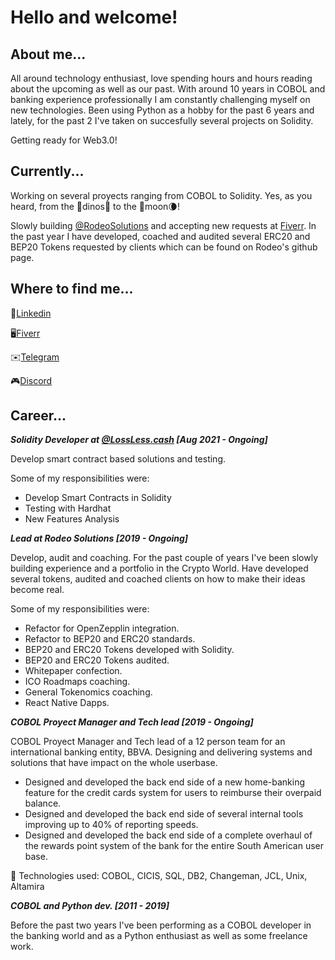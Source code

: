 # Hello and welcome! 

## About me...

All around technology enthusiast, love spending hours and hours reading about the upcoming as well as our past. With around 10 years in COBOL and banking experience professionally I am constantly challenging myself on new technologies. Been using Python as a hobby for the past 6 years and lately, for the past 2 I've taken on succesfully several projects on Solidity.

Getting ready for Web3.0!

## Currently...

Working on several proyects ranging from COBOL to Solidity. Yes, as you heard, from the 🦕dinos🦖 to the 🚀moon🌘!

Slowly building [@RodeoSolutions](https://github.com/RodeoSolutions) and accepting new requests at [Fiverr](https://www.fiverr.com/ignfreire). In the past year I have developed, coached and audited several ERC20 and BEP20 Tokens requested by clients which can be found on Rodeo's github page.

## Where to find me...


💼[Linkedin](https://www.linkedin.com/in/ignacio-freire-531a2051/)

🖥[Fiverr](https://www.fiverr.com/ignfreire)

✉️[Telegram](https://t.me/theRealTakawaka)

🎮[Discord](https://discordapp.com/users/145014000101359616)

## Career...

_**Solidity Developer at [@LossLess.cash](https://github.com/Lossless-Cash) [Aug 2021 - Ongoing]**_

Develop smart contract based solutions and testing.

Some of my responsibilities were:
- Develop Smart Contracts in Solidity
- Testing with Hardhat
- New Features Analysis


_**Lead at Rodeo Solutions                               [2019 - Ongoing]**_

Develop, audit and coaching. For the past couple of years I've been slowly building experience and a portfolio in the Crypto World. Have developed several tokens, audited and coached clients on how to make their ideas become real. 

Some of my responsibilities were:
- Refactor for OpenZepplin integration.
- Refactor to BEP20 and ERC20 standards.
- BEP20 and ERC20 Tokens developed with Solidity.
- BEP20 and ERC20 Tokens audited.
- Whitepaper confection.
- ICO Roadmaps coaching.
- General Tokenomics coaching.
- React Native Dapps.

_**COBOL Proyect Manager and Tech lead                                [2019 - Ongoing]**_

COBOL Proyect Manager and Tech lead of a 12 person team for an international banking entity, BBVA. Designing and delivering systems and solutions that have impact on the whole userbase.

  - Designed and developed the back end side of a new home-banking feature for the credit cards system for users to reimburse their overpaid balance.
  - Designed and developed the back end side of several internal tools improving up to 40% of reporting speeds.
  - Designed and developed the back end side of a complete overhaul of the rewards point system of the bank for the entire South American user base.

🤖 Technologies used: COBOL, CICIS, SQL, DB2, Changeman, JCL, Unix, Altamira


_**COBOL and Python dev.                             [2011 - 2019]**_

Before the past two years I've been performing as a COBOL developer in the banking world and as a Python enthusiast as well as some freelance work. 
